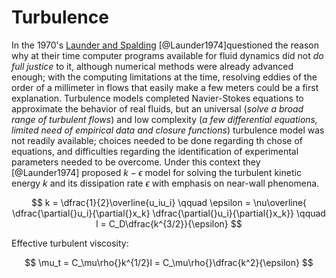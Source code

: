 # Turbulence

In the 1970's [Launder and Spalding](https://doi.org/10.1016/0045-7825\(74\)90029-2) [@Launder1974]questioned the reason why at their time computer programs available for fluid dynamics did not *do full justice* to it, although numerical methods were already advanced enough; with the computing limitations at the time, resolving eddies of the order of a millimeter in flows that easily make a few meters could be a first explanation. Turbulence models completed Navier-Stokes equations to approximate the behavior of real fluids, but an universal (*solve a broad range of turbulent flows*) and low complexity (*a few differential equations, limited need of empirical data and closure functions*) turbulence model was not readily available; choices needed to be done regarding th chose of equations, and difficulties regarding the identification of experimental parameters needed to be overcome. Under this context they [@Launder1974] proposed $k-\epsilon$ model for solving the turbulent kinetic energy $k$ and its dissipation rate $\epsilon$ with emphasis on near-wall phenomena.

$$
k = \dfrac{1}{2}\overline{u_iu_i}
\qquad
\epsilon = \nu\overline{
	\dfrac{\partial{}u_i}{\partial{}x_k}
	\dfrac{\partial{}u_i}{\partial{}x_k}}
\qquad
l = C_D\dfrac{k^{3/2}}{\epsilon}
$$

Effective turbulent viscosity:

$$
\mu_t = C_\mu\rho{}k^{1/2}l =
        C_\mu\rho{}\dfrac{k^2}{\epsilon}
$$
